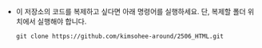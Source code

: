 

* 이 저장소의 코드를 복제하고 싶다면 아래 명령어를 실행하세요. 단, 복제할 폴더 위치에서 실행해야 합니다.

  `
  git clone https://github.com/kimsohee-around/2506_HTML.git
  `
